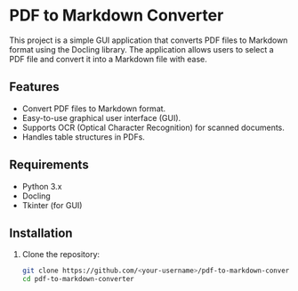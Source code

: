 # PDF to Markdown Converter

This project is a simple GUI application that converts PDF files to Markdown format using the Docling library. The application allows users to select a PDF file and convert it into a Markdown file with ease.

## Features

- Convert PDF files to Markdown format.
- Easy-to-use graphical user interface (GUI).
- Supports OCR (Optical Character Recognition) for scanned documents.
- Handles table structures in PDFs.

## Requirements

- Python 3.x
- Docling
- Tkinter (for GUI)

## Installation

1. Clone the repository:

   ```bash
   git clone https://github.com/<your-username>/pdf-to-markdown-converter.git
   cd pdf-to-markdown-converter
